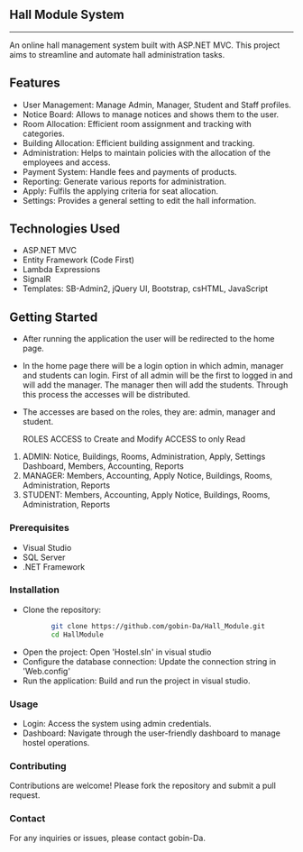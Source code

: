 ## Hall Module System
-------------------------

An online hall management system built with ASP.NET MVC. This project aims to streamline and automate hall administration tasks.

## Features

- User Management: Manage Admin, Manager, Student and Staff profiles.
- Notice Board: Allows to manage notices and shows them to the user.
- Room Allocation: Efficient room assignment and tracking with categories.
- Building Allocation: Efficient building assignment and tracking.
- Administration: Helps to maintain policies with the allocation of the employees and access.
- Payment System: Handle fees and payments of products.
- Reporting: Generate various reports for administration.
- Apply: Fulfils the applying criteria for seat allocation.
- Settings: Provides a general setting to edit the hall information.

## Technologies Used

- ASP.NET MVC
- Entity Framework (Code First)
- Lambda Expressions
- SignalR
- Templates: SB-Admin2, jQuery UI, Bootstrap, csHTML, JavaScript

## Getting Started

- After running the application the user will be redirected to the home page. 
- In the home page there will be a login option in which admin, manager and students can login. First of all admin will be the first to logged in 
and will add the manager. The manager then will add the students. Through this process the accesses will be distributed.
- The accesses are based on the roles, they are: admin, manager and student.
     
   ROLES              ACCESS to Create and Modify                                      ACCESS to only Read
  
 1) ADMIN:          Notice, Buildings, Rooms, Administration, Apply, Settings          Dashboard, Members, Accounting, Reports
 2) MANAGER: 	      Members, Accounting, Apply                              	         Notice, Buildings, Rooms, Administration, Reports
 3) STUDENT: 	      Members, Accounting, Apply                              	         Notice, Buildings, Rooms, Administration, Reports

 
### Prerequisites

- Visual Studio
- SQL Server
- .NET Framework

### Installation

- Clone the repository:
     ```bash 
			git clone https://github.com/gobin-Da/Hall_Module.git
			cd HallModule
- Open the project: Open 'Hostel.sln' in visual studio
- Configure the database connection: Update the connection string in 'Web.config'
	<connectionStrings>
    		<add name="DefaultConnection" 
         	connectionString="Server=your_server_name;Database=your_database_name;User Id=your_username;Password=your_password;"
        	 providerName="System.Data.SqlClient" />
	</connectionStrings>
- Run the application: Build and run the project in visual studio.

### Usage

- Login: Access the system using admin credentials.
- Dashboard: Navigate through the user-friendly dashboard to manage hostel operations.

### Contributing
Contributions are welcome! Please fork the repository and submit a pull request.

### Contact
For any inquiries or issues, please contact gobin-Da.


